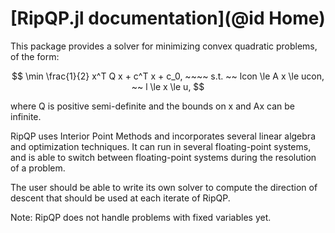 # [RipQP.jl documentation](@id Home)

This package provides a solver for minimizing convex quadratic problems, of the form:

```math
    \min \frac{1}{2} x^T Q x + c^T x + c_0, ~~~~ s.t. ~~ lcon \le A x \le ucon, ~~ l \le x \le u, 
```

where Q is positive semi-definite and the bounds on x and Ax can be infinite.

RipQP uses Interior Point Methods and incorporates several linear algebra and optimization techniques. 
It can run in several floating-point systems, and is able to switch between floating-point systems during the 
resolution of a problem.

The user should be able to write its own solver to compute the direction of descent that should be used 
at each iterate of RipQP.

Note: RipQP does not handle problems with fixed variables yet.
